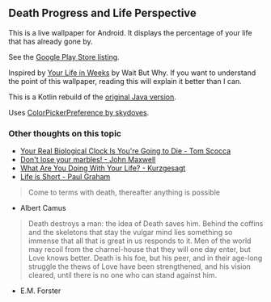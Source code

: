 ## Death Progress and Life Perspective

This is a live wallpaper for Android. It displays the percentage of your life that has already gone by. 

See the [Google Play Store listing](https://play.google.com/store/apps/details?id=com.machinerychorus.lifeprogresswallpaper).

Inspired by [Your Life in Weeks](https://waitbutwhy.com/2014/05/life-weeks.html) by Wait But Why.
If you want to understand the point of this wallpaper, reading this will explain it better than I can.

This is a Kotlin rebuild of the [original Java version](https://github.com/ethanmdavidson/DeathProgressOriginal).

Uses [ColorPickerPreference by skydoves](https://github.com/skydoves/ColorPickerPreference).

### Other thoughts on this topic

- [Your Real Biological Clock Is You're Going to Die - Tom Scocca](https://hmmdaily.com/2018/10/18/your-real-biological-clock-is-youre-going-to-die/)
- [Don't lose your marbles! - John Maxwell](https://www.johnmaxwell.com/blog/dont-lose-your-marbles/)
- [What Are You Doing With Your Life? - Kurzgesagt](https://www.youtube.com/watch?v=JXeJANDKwDc)
- [Life is Short - Paul Graham](http://paulgraham.com/vb.html)

> Come to terms with death, thereafter anything is possible
- Albert Camus

> Death destroys a man: the idea of Death saves him. Behind the coffins and the skeletons that stay the vulgar mind lies something so immense that all that is great in us responds to it. Men of the world may recoil from the charnel-house that they will one day enter, but Love knows better. Death is his foe, but his peer, and in their age-long struggle the thews of Love have been strengthened, and his vision cleared, until there is no one who can stand against him.
- E.M. Forster
